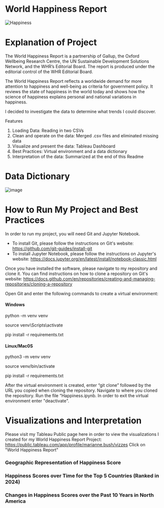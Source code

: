 # World Happiness Report

![Happiness](https://github.com/mariannebush/Capstone/assets/142458084/45dca488-568c-4cdf-be32-d1856c0c974e)

# Explanation of Project

The World Happiness Report is a partnership of Gallup, the Oxford Wellbeing Research Centre, the UN Sustainable Development Solutions Network, and the WHR’s Editorial Board. The report is produced under the editorial control of the WHR Editorial Board.

The World Happiness Report reflects a worldwide demand for more attention to happiness and well-being as criteria for government policy. It reviews the state of happiness in the world today and shows how the science of happiness explains personal and national variations in happiness.

I decided to investigate the data to determine what trends I could discover.

Features

1) Loading Data: Reading in two CSVs
2) Clean and operate on the data: Merged .csv files and eliminated missing data
3) Visualize and present the data: Tableau Dashboard
4) Best Practices: Virtual environment and a data dictionary
5) Interpretation of the data: Summarized at the end of this Readme


# Data Dictionary

![image](https://github.com/mariannebush/Capstone/assets/142458084/98d06a22-d5af-42ac-a250-9718bbc9e7bb)


# How to Run My Project and Best Practices

In order to run my project, you will need Git and Jupyter Notebook. 
* To install Git, please follow the instructions on Git's website: https://github.com/git-guides/install-git
* To install Jupyter Notebook, please follow the instructions on Jupyter's website: https://docs.jupyter.org/en/latest/install/notebook-classic.html

Once you have installed the software, please navigate to my repository and clone it. You can find instructions on how to clone a repository on Git's website: https://docs.github.com/en/repositories/creating-and-managing-repositories/cloning-a-repository

Open Git and enter the following commands to create a virtual environment:

#### Windows

python -m venv venv

source venv\Scripts\activate

pip install -r requirements.txt

#### Linux/Mac0S

python3 -m venv venv

source venv/bin/activate

pip install -r requirements.txt


After the virtual environment is created, enter “git clone” followed by the URL you copied when cloning the repository. Navigate to where you cloned the repository. Run the file “Happiness.ipynb. In order to exit the virtual environment enter "deactivate".

# Visualizations and Interpretation  

Please visit my Tableau Public page here in order to view the visualizations I created for my World Happiness Report Project: https://public.tableau.com/app/profile/marianne.bush/vizzes
Click on "World Happiness Report"

### Geographic Representation of Happiness Score

### Happiness Scores over Time for the Top 5 Countries (Ranked in 2024)

### Changes in Happiness Scores over the Past 10 Years in North America


